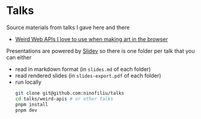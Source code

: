 # Talks

Source materials from talks I gave here and there

- [Weird Web APIs I love to use when making art in the browser](./weird-apis/)

Presentations are powered by [Slidev](https://sli.dev/) so there is one folder per talk that you can either

- read in markdown format (in `slides.md` of each folder)
- read rendered slides (in `slides-export.pdf` of each folder)
- run locally
  ```sh
  git clone git@github.com:ninofiliu/talks
  cd talks/weird-apis # or other talks
  pnpm install
  pnpm dev
  ```
